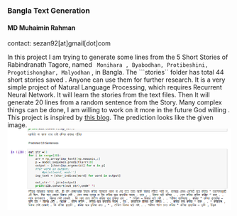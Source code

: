### Bangla Text Generation 
#### MD Muhaimin Rahman
contact: sezan92[at]gmail[dot]com

In this project I am trying to generate some lines from the 5 Short Stories of Rabindranath Tagore, named ``` Monihara , Byabodhan, Protibeshini, Progotishonghar, Malyodhan``` , in Bangla. The ```stories`` folder has total 44 short stories saved . Anyone can use them for further research.  It is a very simple project of Natural Language Processing, which requires Recurrent Neural Network. It will learn the stories from the text files. Then It will generate 20 lines from a random sentence from the Story. Many complex things can be done, I am willing to work on it more in the future God willing . This project is inspired by [this blog](https://machinelearningmastery.com/text-generation-lstm-recurrent-neural-networks-python-keras/). The prediction looks like the given image.
![Predicted](Predicted.png)
